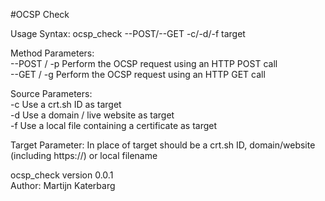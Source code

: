 #OCSP Check

Usage Syntax: ocsp_check --POST/--GET -c/-d/-f target

Method Parameters:  
    --POST / -p      Perform the OCSP request using an HTTP POST call  
    --GET / -g      Perform the OCSP request using an HTTP GET call

Source Parameters:  
    -c      Use a crt.sh ID as target  
    -d      Use a domain / live website as target  
    -f      Use a local file containing a certificate as target  

Target Parameter: In place of target should be a crt.sh ID, domain/website (including https://) or local filename

ocsp_check version 0.0.1  
Author: Martijn Katerbarg